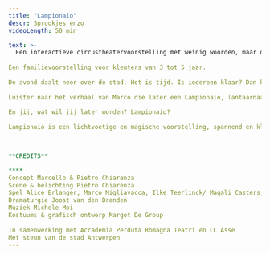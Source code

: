 ```yaml
---
title: "Lampionaio"
descr: Sprookjes enzo
videoLength: 50 min

text: >-
  Een interactieve circustheatervoorstelling met weinig woorden, maar des te meer beelden.  
  
Een familievoorstelling voor kleuters van 3 tot 5 jaar.  
  
De avond daalt neer over de stad. Het is tijd. Is iedereen klaar? Dan kunnen we beginnen.  
  
Luister naar het verhaal van Marco die later een Lampionaio, lantaarnaansteker, wil worden. Dan zal hij bij zonsondergang de nacht aansteken en haar net voor zonsopgang weer uitdoven. Hij zal licht in de straten brengen en met zijn meterslange benen dicht bij de lantaarns blijven. Hij zal licht kunnen veranderen in donker en donker in licht. Want hij is niet bang meer voor het donker en droomt met de ogen open.  
  
En jij, wat wil jij later worden? Lampionaio?  
  
Lampionaio is een lichtvoetige en magische voorstelling, spannend en kleurrijk met verrassende circusnummers, bewegende objecten en poppen.

‍

**CREDITS**

**‍**  
Concept Marcello & Pietro Chiarenza  
Scene & belichting Pietro Chiarenza  
Spel Alice Erlanger, Marco Migliavacca, Ilke Teerlinck/ Magali Casters, Rebecca Rosseel & Pietro Chiarenza  
Dramaturgie Joost van den Branden  
Muziek Michele Moi  
Kostuums & grafisch ontwerp Margot De Group  
  
In samenwerking met Accademia Perduta Romagna Teatri en CC Asse  
Met steun van de stad Antwerpen
---
```

